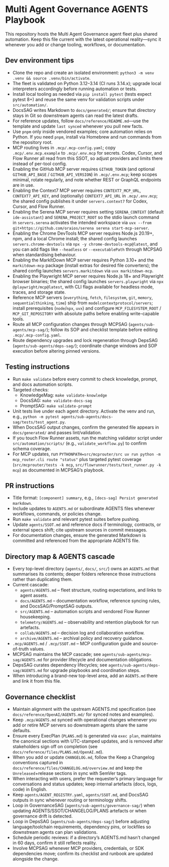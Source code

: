 # Multi Agent Governance AGENTS Playbook

This repository hosts the Multi Agent Governance agent fleet plus shared automation. Keep this file current with the latest operational reality—sync it whenever you add or change tooling, workflows, or documentation.

## Dev environment tips
- Clone the repo and create an isolated environment: `python3 -m venv .venv && source .venv/bin/activate`.
- The fleet is validated on Python 3.12–3.14 (CI runs 3.14.x); upgrade local interpreters accordingly before running automation or tests.
- Install local tooling as needed via `pip install pytest` (tests expect pytest 8+) and reuse the same venv for validation scripts under `src/automation/`.
- DocsSAG writes Markdown to `docs/generated/`; ensure that directory stays in Git so downstream agents can read the latest drafts.
- For reference updates, follow `docs/reference/README.md`—use the template and update `last synced` whenever you pull new facts.
- Use `pnpm` only inside vendored examples; core automation relies on Python. If you need `pnpm`, install via Homebrew and run commands from the repository root.
- MCP routing lives in `.mcp/.mcp-config.yaml`; copy `.mcp/.env.mcp.example` to `.mcp/.env.mcp` for secrets. Codex, Cursor, and Flow Runner all read from this SSOT, so adjust providers and limits there instead of per-tool config.
- Enabling the GitHub MCP server requires `GITHUB_TOKEN` (and optional `GITHUB_API_BASE` / `GITHUB_API_VERSION`) in `.mcp/.env.mcp`; keep scopes minimal, rotate regularly, and note whether REST or GraphQL endpoints are in use.
- Enabling the Context7 MCP server requires `CONTEXT7_MCP_URL`, `CONTEXT7_API_KEY`, and (optionally) `CONTEXT7_API_URL` in `.mcp/.env.mcp`; the shared config publishes it under `servers.context7` for Codex, Cursor, and Flow Runner.
- Enabling the Serena MCP server requires setting `SERENA_CONTEXT` (default `ide-assistant`) and `SERENA_PROJECT_ROOT` so the stdio launch command in `servers.serena` activates the intended workspace via `uvx --from git+https://github.com/oraios/serena serena start-mcp-server`.
- Enabling the Chrome DevTools MCP server requires Node.js 20.19+, npm, and a local Chrome install; the shared config launches `servers.chrome-devtools` via `npx -y chrome-devtools-mcp@latest`, and you can add flags like `--headless` or `--executablePath` through MCPSAG when standardising behaviour.
- Enabling the MarkItDown MCP server requires Python 3.10+ and the `markitdown-mcp` package (install extras for desired file converters); the shared config launches `servers.markitdown` via `uvx markitdown-mcp`.
- Enabling the Playwright MCP server requires Node.js 18+ and Playwright browser binaries; the shared config launches `servers.playwright` via `npx @playwright/mcp@latest`, with CLI flags available for headless mode, traces, and storage state.
- Reference MCP servers (`everything`, `fetch`, `filesystem`, `git`, `memory`, `sequentialthinking`, `time`) ship from `modelcontextprotocol/servers`; install prerequisites (`node`/`npx`, `uvx`) and configure `MCP_FILESYSTEM_ROOT` / `MCP_GIT_REPOSITORY` with absolute paths before enabling write-capable tools.
- Route all MCP configuration changes through MCPSAG (`agents/sub-agents/mcp-sag/`); follow its SOP and checklist template before editing `.mcp/.mcp-config.yaml`.
- Route dependency upgrades and lock regeneration through DepsSAG (`agents/sub-agents/deps-sag/`); coordinate change windows and SOP execution before altering pinned versions.

## Testing instructions
- Run `make validate` before every commit to check knowledge, prompt, and docs automation scripts.
- Targeted checks:
  - KnowledgeMag: `make validate-knowledge`
  - DocsSAG: `make validate-docs-sag`
  - PromptSAG: `make validate-prompt`
- Unit tests live under each agent directory. Activate the venv and run, e.g., `python -m pytest agents/sub-agents/docs-sag/tests/test_agent.py`.
- When DocsSAG output changes, confirm the generated file appears in `docs/generated/` and passes lint/validation.
- If you touch Flow Runner assets, run the matching validator script under `src/automation/scripts/` (e.g., `validate_workflow.py`) to confirm schema coverage.
- For MCP updates, run `PYTHONPATH=src/mcprouter/src uv run python -m mcp_router.cli route "status"` plus targeted pytest coverage (`src/mcprouter/tests -k mcp`, `src/flowrunner/tests/test_runner.py -k mcp`) as documented in MCPSAG’s playbook.

## PR instructions
- Title format: `[component] summary`, e.g., `[docs-sag] Persist generated markdown`.
- Include updates to `AGENTS.md` or subordinate AGENTS files whenever workflows, commands, or policies change.
- Run `make validate` and relevant pytest suites before pushing.
- Update `agents/SSOT.md` and reference docs if terminology, contracts, or external specs shift; cite upstream sources in commit messages.
- For documentation changes, ensure the generated Markdown is committed and referenced from the appropriate AGENTS file.

## Directory map & AGENTS cascade
- Every top-level directory (`agents/`, `docs/`, `src/`) owns an `AGENTS.md` that summarises its contents; deeper folders reference those instructions rather than duplicating them.
- Current cascade:
  - `agents/AGENTS.md` – fleet structure, routing expectations, and links to agent assets.
  - `docs/AGENTS.md` – documentation workflow, reference syncing rules, and DocsSAG/PromptSAG outputs.
  - `src/AGENTS.md` – automation scripts and vendored Flow Runner housekeeping.
  - `telemetry/AGENTS.md` – observability and retention playbook for run artefacts.
  - `collab/AGENTS.md` – decision log and collaboration workflow.
  - `archive/AGENTS.md` – archival policy and recovery guidance.
- `.mcp/AGENTS.md` / `.mcp/SSOT.md` – MCP configuration guide and source-of-truth values.
- MCPSAG maintains the MCP cascade; see `agents/sub-agents/mcp-sag/AGENTS.md` for provider lifecycle and documentation obligations.
- DepsSAG curates dependency lifecycles; see `agents/sub-agents/deps-sag/AGENTS.md` for upgrade playbooks and coordination steps.
- When introducing a brand-new top-level area, add an `AGENTS.md` there and link it from this file.

## Governance checklist
- Maintain alignment with the upstream AGENTS.md specification (see `docs/reference/OpenAI/AGENTS.md/` for synced notes and examples).
- Keep `.mcp/AGENTS.md` synced with operational changes whenever you add or retire MCP servers so downstream agents share the same defaults.
- Ensure every ExecPlan (`PLANS.md`) is generated via `exec plan`, maintains the canonical sections with UTC-stamped updates, and is removed after stakeholders sign off on completion (see `docs/reference/files/PLANS.md/OpenAI.md`).
- When you add or update `CHANGELOG.md`, follow the Keep a Changelog conventions captured in `docs/reference/files/CHANGELOG.md/overview.md` and keep the `Unreleased`+release sections in sync with SemVer tags.
- When interacting with users, prefer the requester’s primary language for conversations and status updates; keep internal artefacts (docs, logs, code) in English.
- Keep `agents/AGENT_REGISTRY.yaml`, `agents/SSOT.md`, and DocsSAG outputs in sync whenever routing or terminology shifts.
- Loop in GovernanceSAG (`agents/sub-agents/governance-sag/`) when updating AGENTS/SSOT/CHANGELOG/PLANS artefacts or when governance drift is detected.
- Loop in DepsSAG (`agents/sub-agents/deps-sag/`) before adjusting language/toolchain requirements, dependency pins, or lockfiles so downstream agents can plan validations.
- Schedule periodic reviews: if a directory’s AGENTS.md hasn’t changed in 60 days, confirm it still reflects reality.
- Involve MCPSAG whenever MCP providers, credentials, or SDK dependencies move; confirm its checklist and runbook are updated alongside the change.
